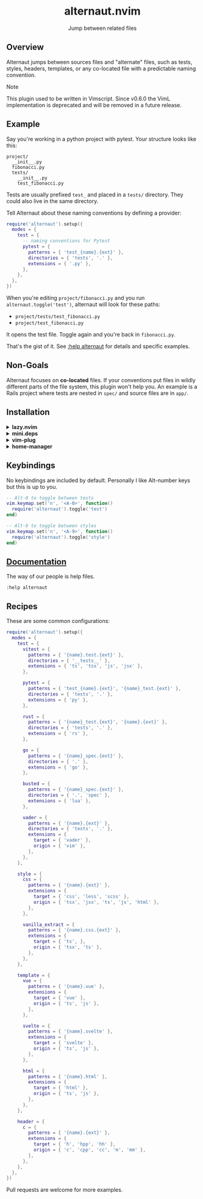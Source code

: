 <div align="center">
  <h1>alternaut.nvim</h1>
  <p>Jump between related files</p>
</div>

## Overview

Alternaut jumps between sources files and "alternate" files, such as tests, styles, headers, templates, or any co-located file with a predictable naming convention.

> [!NOTE]
> This plugin used to be written in Vimscript. Since v0.6.0 the VimL implementation is deprecated and will be removed in a future release.

## Example

Say you're working in a python project with pytest. Your structure looks like this:

```
project/
  __init__.py
  fibonacci.py
  tests/
    __init__.py
    test_fibonacci.py
```

Tests are usually prefixed `test_` and placed in a `tests/` directory. They could also live in the same directory.

Tell Alternaut about these naming conventions by defining a provider:

```lua
require('alternaut').setup({
  modes = {
    test = {
      -- naming conventions for Pytest
      pytest = {
        patterns = { 'test_{name}.{ext}' },
        directories = { 'tests', '.' },
        extensions = { '.py' },
      },
    },
  },
})
```

When you're editing `project/fibonacci.py` and you run
`alternaut.toggle('test')`, alternaut will look for these paths:

- `project/tests/test_fibonacci.py`
- `project/test_fibonacci.py`

It opens the test file. Toggle again and you're back in `fibonacci.py`.

That's the gist of it. See [:help alternaut](https://github.com/PsychoLlama/alternaut.nvim/blob/main/doc/alternaut.txt) for details and specific examples.

## Non-Goals

Alternaut focuses on **co-located** files. If your conventions put files in wildly different parts of the file system, this plugin won't help you. An example is a Rails project where tests are nested in `spec/` and source files are in `app/`.

## Installation

<details>
  <summary><strong>lazy.nvim</strong></summary>

```lua
{
  "PsychoLlama/alternaut.nvim",
  version = false,
  lazy = false, -- Already optimized for lazy loading
  config = function()
    require('alternaut').setup({
      -- ...
    })
  end,
}
```

</details>

<details>
  <summary><strong>mini.deps</strong></summary>

```lua
add({ source = 'PsychoLlama/alternaut.nvim' })
```

</details>

<details>
  <summary><strong>vim-plug</strong></summary>

```vim
Plug 'PsychoLlama/alternaut.nvim'
```

</details>

<details>
  <summary><strong>home-manager</strong></summary>

Alternaut is available as a flake:

```nix
# flake.nix
{
  inputs.alternaut-nvim.url = "github:PsychoLlama/alternaut.nvim";
}
```

```nix
# home-configuration.nix
programs.neovim = {
  plugins = [
    {
      plugin = flake-inputs.alternaut-nvim.packages.${pkgs.system}.default;
      type = "lua";
      config = ''
        require('alternaut').setup({
          -- ...
        })
      '';
    }
  ];
};
```

</details>

## Keybindings

No keybindings are included by default. Personally I like Alt-number keys but this is up to you.

```lua
-- Alt-0 to toggle between tests
vim.keymap.set('n', '<A-0>', function()
  require('alternaut').toggle('test')
end)

-- Alt-9 to toggle between styles
vim.keymap.set('n', '<A-9>', function()
  require('alternaut').toggle('style')
end)
```

## [Documentation](https://github.com/PsychoLlama/alternaut.nvim/blob/main/doc/alternaut.txt)

The way of our people is help files.

```viml
:help alternaut
```

## Recipes

These are some common configurations:

```lua
require('alternaut').setup({
  modes = {
    test = {
      vitest = {
        patterns = { '{name}.test.{ext}' },
        directories = { '__tests__' },
        extensions = { 'ts', 'tsx', 'js', 'jsx' },
      },

      pytest = {
        patterns = { 'test_{name}.{ext}', '{name}_test.{ext}' },
        directories = { 'tests', '.' },
        extensions = { 'py' },
      },

      rust = {
        patterns = { '{name}_test.{ext}', '{name}.{ext}' },
        directories = { 'tests', '.' },
        extensions = { 'rs' },
      },

      go = {
        patterns = { '{name}_spec.{ext}' },
        directories = { '.' },
        extensions = { 'go' },
      },

      busted = {
        patterns = { '{name}_spec.{ext}' },
        directories = { '.', 'spec' },
        extensions = { 'lua' },
      },

      vader = {
        patterns = { '{name}.{ext}' },
        directories = { 'tests', '.' },
        extensions = {
          target = { 'vader' },
          origin = { 'vim' },
        },
      },
    },

    style = {
      css = {
        patterns = { '{name}.{ext}' },
        extensions = {
          target = { 'css', 'less', 'scss' },
          origin = { 'tsx', 'jsx', 'ts', 'js', 'html' },
        },
      },

      vanilla_extract = {
        patterns = { '{name}.css.{ext}' },
        extensions = {
          target = { 'ts', },
          origin = { 'tsx', 'ts' },
        },
      },
    },

    template = {
      vue = {
        patterns = { '{name}.vue' },
        extensions = {
          target = { 'vue' },
          origin = { 'ts', 'js' },
        },
      },

      svelte = {
        patterns = { '{name}.svelte' },
        extensions = {
          target = { 'svelte' },
          origin = { 'ts', 'js' },
        },
      },

      html = {
        patterns = { '{name}.html' },
        extensions = {
          target = { 'html' },
          origin = { 'ts', 'js' },
        },
      },
    },

    header = {
      c = {
        patterns = { '{name}.{ext}' },
        extensions = {
          target = { 'h', 'hpp', 'hh' },
          origin = { 'c', 'cpp', 'cc', 'm', 'mm' },
        },
      },
    },
  },
})
```

Pull requests are welcome for more examples.
